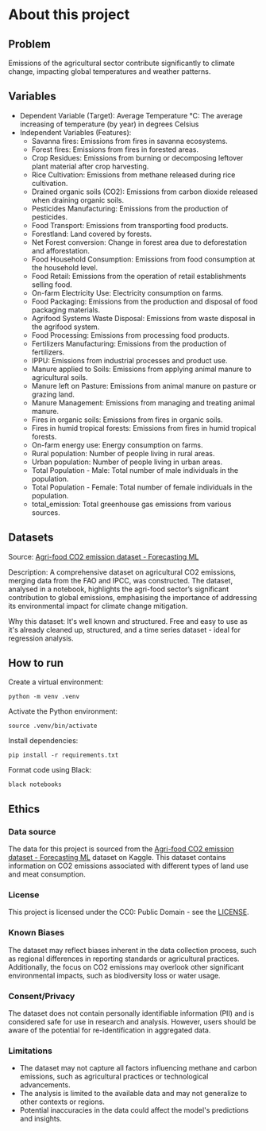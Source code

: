 # About this project

## Problem

Emissions of the agricultural sector contribute significantly to climate change, impacting global temperatures and weather patterns.

## Variables

- Dependent Variable (Target): Average Temperature °C: The average increasing of temperature (by year) in degrees Celsius
- Independent Variables (Features):
  - Savanna fires: Emissions from fires in savanna ecosystems.
  - Forest fires: Emissions from fires in forested areas.
  - Crop Residues: Emissions from burning or decomposing leftover plant material after crop harvesting.
  - Rice Cultivation: Emissions from methane released during rice cultivation.
  - Drained organic soils (CO2): Emissions from carbon dioxide released when draining organic soils.
  - Pesticides Manufacturing: Emissions from the production of pesticides.
  - Food Transport: Emissions from transporting food products.
  - Forestland: Land covered by forests.
  - Net Forest conversion: Change in forest area due to deforestation and afforestation.
  - Food Household Consumption: Emissions from food consumption at the household level.
  - Food Retail: Emissions from the operation of retail establishments selling food.
  - On-farm Electricity Use: Electricity consumption on farms.
  - Food Packaging: Emissions from the production and disposal of food packaging materials.
  - Agrifood Systems Waste Disposal: Emissions from waste disposal in the agrifood system.
  - Food Processing: Emissions from processing food products.
  - Fertilizers Manufacturing: Emissions from the production of fertilizers.
  - IPPU: Emissions from industrial processes and product use.
  - Manure applied to Soils: Emissions from applying animal manure to agricultural soils.
  - Manure left on Pasture: Emissions from animal manure on pasture or grazing land.
  - Manure Management: Emissions from managing and treating animal manure.
  - Fires in organic soils: Emissions from fires in organic soils.
  - Fires in humid tropical forests: Emissions from fires in humid tropical forests.
  - On-farm energy use: Energy consumption on farms.
  - Rural population: Number of people living in rural areas.
  - Urban population: Number of people living in urban areas.
  - Total Population - Male: Total number of male individuals in the population.
  - Total Population - Female: Total number of female individuals in the population.
  - total_emission: Total greenhouse gas emissions from various sources.

## Datasets

Source: [Agri-food CO2 emission dataset - Forecasting ML](https://www.kaggle.com/datasets/alessandrolobello/agri-food-co2-emission-dataset-forecasting-ml)

Description: A comprehensive dataset on agricultural CO2 emissions, merging data from the FAO and IPCC, was constructed. The dataset, analysed in a notebook, highlights the agri-food sector’s significant contribution to global emissions, emphasising the importance of addressing its environmental impact for climate change mitigation.

Why this dataset: It's well known and structured. Free and easy to use as it's already cleaned up, structured, and a time series dataset - ideal for regression analysis.

## How to run

Create a virtual environment:

```shell
python -m venv .venv
```

Activate the Python environment:

```shell
source .venv/bin/activate
```

Install dependencies:

```shell
pip install -r requirements.txt
```

Format code using Black:

```shell
black notebooks
```

## Ethics

### Data source

The data for this project is sourced from the [Agri-food CO2 emission dataset - Forecasting ML](https://www.kaggle.com/datasets/alessandrolobello/agri-food-co2-emission-dataset-forecasting-ml) dataset on Kaggle. This dataset contains information on CO2 emissions associated with different types of land use and meat consumption.

### License

This project is licensed under the CC0: Public Domain - see the [LICENSE](https://creativecommons.org/publicdomain/zero/1.0/).

### Known Biases

The dataset may reflect biases inherent in the data collection process, such as regional differences in reporting standards or agricultural practices. Additionally, the focus on CO2 emissions may overlook other significant environmental impacts, such as biodiversity loss or water usage.

### Consent/Privacy

The dataset does not contain personally identifiable information (PII) and is considered safe for use in research and analysis. However, users should be aware of the potential for re-identification in aggregated data.

### Limitations

- The dataset may not capture all factors influencing methane and carbon emissions, such as agricultural practices or technological advancements.
- The analysis is limited to the available data and may not generalize to other contexts or regions.
- Potential inaccuracies in the data could affect the model's predictions and insights.
